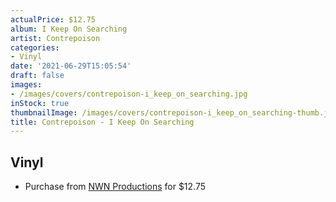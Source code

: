 ```yaml
---
actualPrice: $12.75
album: I Keep On Searching
artist: Contrepoison
categories:
- Vinyl
date: '2021-06-29T15:05:54'
draft: false
images:
- /images/covers/contrepoison-i_keep_on_searching.jpg
inStock: true
thumbnailImage: /images/covers/contrepoison-i_keep_on_searching-thumb.jpg
title: Contrepoison - I Keep On Searching
---
```


## Vinyl
* Purchase from [NWN Productions](http://shop.nwnprod.com/index.php?route=product/product&path=75&product_id=1226&sort=pd.name&order=ASC) for $12.75
